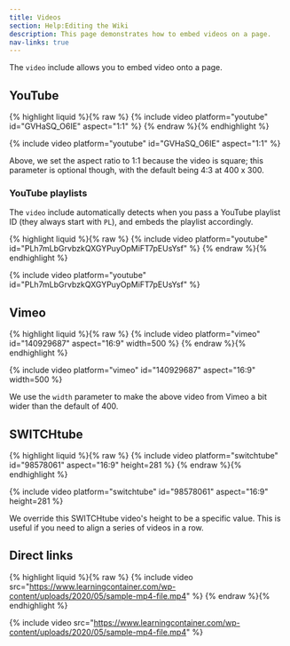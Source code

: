 ```yaml
---
title: Videos 
section: Help:Editing the Wiki
description: This page demonstrates how to embed videos on a page.
nav-links: true
---
```


The `video` include allows you to embed video onto a page.

## YouTube

{% highlight liquid %}{% raw %}
{% include video platform="youtube" id="GVHaSQ_O6IE" aspect="1:1" %}
{% endraw %}{% endhighlight %}

{% include video platform="youtube" id="GVHaSQ_O6IE" aspect="1:1" %}

Above, we set the aspect ratio to 1:1 because the video is square; this
parameter is optional though, with the default being 4:3 at 400 x 300.

### YouTube playlists

The `video` include automatically detects when you pass a YouTube playlist ID
(they always start with `PL`), and embeds the playlist accordingly.

{% highlight liquid %}{% raw %}
{% include video platform="youtube" id="PLh7mLbGrvbzkQXGYPuyOpMiFT7pEUsYsf" %}
{% endraw %}{% endhighlight %}

{% include video platform="youtube" id="PLh7mLbGrvbzkQXGYPuyOpMiFT7pEUsYsf" %}

## Vimeo

{% highlight liquid %}{% raw %}
{% include video platform="vimeo" id="140929687" aspect="16:9" width=500 %}
{% endraw %}{% endhighlight %}

{% include video platform="vimeo" id="140929687" aspect="16:9" width=500 %}

We use the `width` parameter to make the above video from Vimeo a bit wider than the default of 400.

## SWITCHtube

{% highlight liquid %}{% raw %}
{% include video platform="switchtube" id="98578061" aspect="16:9" height=281 %}
{% endraw %}{% endhighlight %}

{% include video platform="switchtube" id="98578061" aspect="16:9" height=281 %}

We override this SWITCHtube video's height to be a specific value.
This is useful if you need to align a series of videos in a row.

## Direct links

{% highlight liquid %}{% raw %}
{% include video src="https://www.learningcontainer.com/wp-content/uploads/2020/05/sample-mp4-file.mp4" %}
{% endraw %}{% endhighlight %}

{% include video src="https://www.learningcontainer.com/wp-content/uploads/2020/05/sample-mp4-file.mp4" %}
